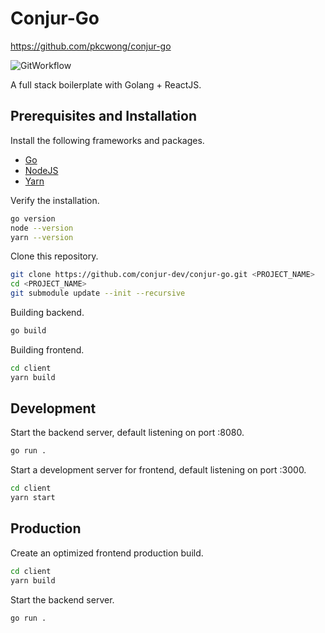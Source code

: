 # Conjur-Go

https://github.com/pkcwong/conjur-go

![GitWorkflow](https://github.com/conjur-dev/conjur-go/workflows/master/badge.svg)

A full stack boilerplate with Golang + ReactJS.

## Prerequisites and Installation

Install the following frameworks and packages.

- [Go](https://golang.org/)
- [NodeJS](https://nodejs.org/en/)
- [Yarn](https://yarnpkg.com/)

Verify the installation.

```bash
go version
node --version
yarn --version
```

Clone this repository.

```bash
git clone https://github.com/conjur-dev/conjur-go.git <PROJECT_NAME>
cd <PROJECT_NAME>
git submodule update --init --recursive
```

Building backend.

```bash
go build
```

Building frontend.

```bash
cd client
yarn build
```

## Development

Start the backend server, default listening on port :8080.

```bash
go run .
```

Start a development server for frontend, default listening on port :3000.

```bash
cd client
yarn start
```

## Production

Create an optimized frontend production build.

```bash
cd client
yarn build
```

Start the backend server.

```bash
go run .
```
